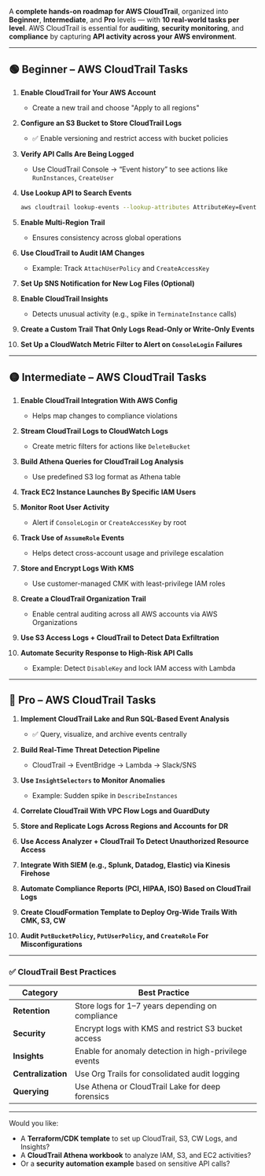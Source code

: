 A **complete hands-on roadmap for AWS CloudTrail**, organized into **Beginner**, **Intermediate**, and **Pro** levels — with **10 real-world tasks per level**. AWS CloudTrail is essential for **auditing**, **security monitoring**, and **compliance** by capturing **API activity across your AWS environment**.

---

## 🟢 Beginner – AWS CloudTrail Tasks

1. **Enable CloudTrail for Your AWS Account**
   - Create a new trail and choose "Apply to all regions"

2. **Configure an S3 Bucket to Store CloudTrail Logs**
   - ✅ Enable versioning and restrict access with bucket policies

3. **Verify API Calls Are Being Logged**
   - Use CloudTrail Console → “Event history” to see actions like `RunInstances`, `CreateUser`

4. **Use Lookup API to Search Events**
   ```bash
   aws cloudtrail lookup-events --lookup-attributes AttributeKey=EventName,AttributeValue=ConsoleLogin
   ```

5. **Enable Multi-Region Trail**
   - Ensures consistency across global operations

6. **Use CloudTrail to Audit IAM Changes**
   - Example: Track `AttachUserPolicy` and `CreateAccessKey`

7. **Set Up SNS Notification for New Log Files (Optional)**

8. **Enable CloudTrail Insights**
   - Detects unusual activity (e.g., spike in `TerminateInstance` calls)

9. **Create a Custom Trail That Only Logs Read-Only or Write-Only Events**

10. **Set Up a CloudWatch Metric Filter to Alert on `ConsoleLogin` Failures**

---

## 🟡 Intermediate – AWS CloudTrail Tasks

1. **Enable CloudTrail Integration With AWS Config**
   - Helps map changes to compliance violations

2. **Stream CloudTrail Logs to CloudWatch Logs**
   - Create metric filters for actions like `DeleteBucket`

3. **Build Athena Queries for CloudTrail Log Analysis**
   - Use predefined S3 log format as Athena table

4. **Track EC2 Instance Launches By Specific IAM Users**

5. **Monitor Root User Activity**
   - Alert if `ConsoleLogin` or `CreateAccessKey` by root

6. **Track Use of `AssumeRole` Events**
   - Helps detect cross-account usage and privilege escalation

7. **Store and Encrypt Logs With KMS**
   - Use customer-managed CMK with least-privilege IAM roles

8. **Create a CloudTrail Organization Trail**
   - Enable central auditing across all AWS accounts via AWS Organizations

9. **Use S3 Access Logs + CloudTrail to Detect Data Exfiltration**

10. **Automate Security Response to High-Risk API Calls**
    - Example: Detect `DisableKey` and lock IAM access with Lambda

---

## 🔴 Pro – AWS CloudTrail Tasks

1. **Implement CloudTrail Lake and Run SQL-Based Event Analysis**
   - ✅ Query, visualize, and archive events centrally

2. **Build Real-Time Threat Detection Pipeline**
   - CloudTrail → EventBridge → Lambda → Slack/SNS

3. **Use `InsightSelectors` to Monitor Anomalies**
   - Example: Sudden spike in `DescribeInstances`

4. **Correlate CloudTrail With VPC Flow Logs and GuardDuty**

5. **Store and Replicate Logs Across Regions and Accounts for DR**

6. **Use Access Analyzer + CloudTrail To Detect Unauthorized Resource Access**

7. **Integrate With SIEM (e.g., Splunk, Datadog, Elastic) via Kinesis Firehose**

8. **Automate Compliance Reports (PCI, HIPAA, ISO) Based on CloudTrail Logs**

9. **Create CloudFormation Template to Deploy Org-Wide Trails With CMK, S3, CW**

10. **Audit `PutBucketPolicy`, `PutUserPolicy`, and `CreateRole` For Misconfigurations**

---

### ✅ CloudTrail Best Practices

| Category       | Best Practice                                           |
|----------------|----------------------------------------------------------|
| **Retention**  | Store logs for 1–7 years depending on compliance         |
| **Security**   | Encrypt logs with KMS and restrict S3 bucket access      |
| **Insights**   | Enable for anomaly detection in high-privilege events    |
| **Centralization** | Use Org Trails for consolidated audit logging       |
| **Querying**   | Use Athena or CloudTrail Lake for deep forensics         |

---

Would you like:
- A **Terraform/CDK template** to set up CloudTrail, S3, CW Logs, and Insights?
- A **CloudTrail Athena workbook** to analyze IAM, S3, and EC2 activities?
- Or a **security automation example** based on sensitive API calls?
